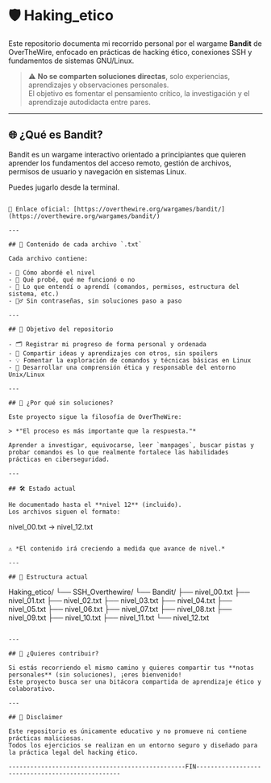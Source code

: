 # 🛡️ Haking_etico

Este repositorio documenta mi recorrido personal por el wargame **Bandit** de OverTheWire, enfocado en prácticas de hacking ético, conexiones SSH y fundamentos de sistemas GNU/Linux.  

> ⚠️ **No se comparten soluciones directas**, solo experiencias, aprendizajes y observaciones personales.  
> El objetivo es fomentar el pensamiento crítico, la investigación y el aprendizaje autodidacta entre pares.

---

## 🌐 ¿Qué es Bandit?

Bandit es un wargame interactivo orientado a principiantes que quieren aprender los fundamentos del acceso remoto, gestión de archivos, permisos de usuario y navegación en sistemas Linux.

Puedes jugarlo desde la terminal.
```

🔗 Enlace oficial: [https://overthewire.org/wargames/bandit/](https://overthewire.org/wargames/bandit/)

---

## 📁 Contenido de cada archivo `.txt`

Cada archivo contiene:

- 🧭 Cómo abordé el nivel  
- 🧪 Qué probé, qué me funcionó o no  
- 💭 Lo que entendí o aprendí (comandos, permisos, estructura del sistema, etc.)  
- 🙅‍♂️ Sin contraseñas, sin soluciones paso a paso  

---

## 🎯 Objetivo del repositorio

- 🗂️ Registrar mi progreso de forma personal y ordenada  
- 🤝 Compartir ideas y aprendizajes con otros, sin spoilers  
- 💡 Fomentar la exploración de comandos y técnicas básicas en Linux  
- 🧠 Desarrollar una comprensión ética y responsable del entorno Unix/Linux  

---

## 🧠 ¿Por qué sin soluciones?

Este proyecto sigue la filosofía de OverTheWire:

> *"El proceso es más importante que la respuesta."*

Aprender a investigar, equivocarse, leer `manpages`, buscar pistas y probar comandos es lo que realmente fortalece las habilidades prácticas en ciberseguridad.

---

## 🛠️ Estado actual

He documentado hasta el **nivel 12** (incluido).  
Los archivos siguen el formato:

```
nivel_00.txt → nivel_12.txt
```

⚠️ *El contenido irá creciendo a medida que avance de nivel.*

---

## 📂 Estructura actual

```
Haking_etico/
└── SSH_Overthewire/
    └── Bandit/
        ├── nivel_00.txt
        ├── nivel_01.txt
        ├── nivel_02.txt
        ├── nivel_03.txt
        ├── nivel_04.txt
        ├── nivel_05.txt
        ├── nivel_06.txt
        ├── nivel_07.txt
        ├── nivel_08.txt
        ├── nivel_09.txt
        ├── nivel_10.txt
        ├── nivel_11.txt
        └── nivel_12.txt
```

---

## 🤝 ¿Quieres contribuir?

Si estás recorriendo el mismo camino y quieres compartir tus **notas personales** (sin soluciones), ¡eres bienvenido!  
Este proyecto busca ser una bitácora compartida de aprendizaje ético y colaborativo.

---

## 🔐 Disclaimer

Este repositorio es únicamente educativo y no promueve ni contiene prácticas maliciosas.  
Todos los ejercicios se realizan en un entorno seguro y diseñado para la práctica legal del hacking ético.

-------------------------------------------------FIN-------------------------------------------------
